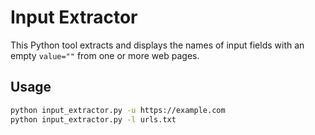 # Input Extractor

This Python tool extracts and displays the names of input fields with an empty `value=""` from one or more web pages.

## Usage

```bash
python input_extractor.py -u https://example.com
python input_extractor.py -l urls.txt


